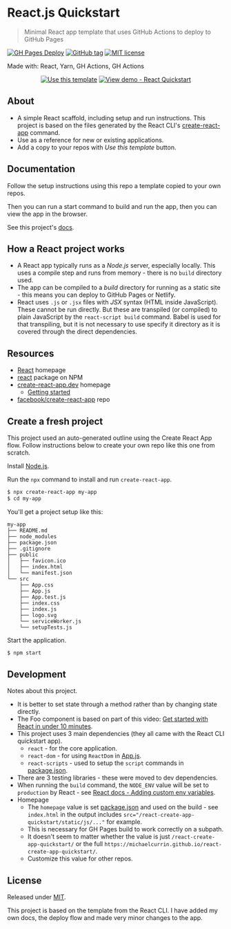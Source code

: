 # React.js Quickstart
> Minimal React app template that uses GitHub Actions to deploy to GitHub Pages

[![GH Pages Deploy](https://github.com/MichaelCurrin/react-quickstart/workflows/GH%20Pages%20Deploy/badge.svg)](https://github.com/MichaelCurrin/react-quickstart/actions)
[![GitHub tag](https://img.shields.io/github/tag/MichaelCurrin/react-quickstart)](https://github.com/MichaelCurrin/react-app-quickstart/tags/)
[![MIT license](https://img.shields.io/badge/License-MIT-blue.svg)](#license)

Made with: React, Yarn, GH Actions, GH Actions

<div align="center">

[![Use this template](https://img.shields.io/badge/Use_this_template-2ea44f?style=for-the-badge)](https://github.com/MichaelCurrin/react-app-quickstart/generate)
[![View demo - React Quickstart](https://img.shields.io/badge/View_demo-React%20Create%20App%20Quickstart-green?style=for-the-badge)](https://michaelcurrin.github.io/react-quickstart/)

</div>


## About

- A simple React scaffold, including setup and run instructions. This project is based on the files generated by the React CLI's [create-react-app](#create-a-fresh-project) command.
- Use as a reference for new or existing applications.
- Add a copy to your repos with _Use this template_ button.


## Documentation

Follow the setup instructions using this repo a template copied to your own repos.

Then you can run a start command to build and run the app, then you can view the app in the browser.

See this project's [docs](/docs/README.md).


## How a React project works

- A React app typically runs as a _Node.js_ server, especially locally. This uses a compile step and runs from memory - there is no `build` directory used.
- The app can be compiled to a _build_ directory for running as a static site - this means you can deploy to GitHub Pages or Netlify.
- React uses `.js` or `.jsx` files with _JSX_ syntax (HTML inside JavaScript). These cannot be run directly. But these are transpiled (or compiled) to plain JavaScript by the `react-script build` command. Babel is used for that transpiling, but it is not necessary to use specify it directory as it is covered through the direct dependencies.


## Resources

- [React](https://reactjs.org/) homepage
- [react](https://www.npmjs.com/package/react) package on NPM
- [create-react-app.dev](https://create-react-app.dev/) homepage
    - [Getting started](https://create-react-app.dev/docs/getting-started/)
- [facebook/create-react-app](https://github.com/facebook/create-react-app) repo


## Create a fresh project

This project used an auto-generated outline using the Create React App flow. Follow instructions below to create your own repo like this one from scratch.

Install [Node.js](https://gist.github.com/MichaelCurrin/aa1fc56419a355972b96bce23f3bccba).

Run the `npx` command to install and run `create-react-app`.

```sh
$ npx create-react-app my-app
$ cd my-app
```

You'll get a project setup like this:

```
my-app
├── README.md
├── node_modules
├── package.json
├── .gitignore
├── public
│   ├── favicon.ico
│   ├── index.html
│   └── manifest.json
└── src
    ├── App.css
    ├── App.js
    ├── App.test.js
    ├── index.css
    ├── index.js
    ├── logo.svg
    └── serviceWorker.js
    └── setupTests.js
```

Start the application.

```sh
$ npm start
```


## Development

Notes about this project.

- It is better to set state through a method rather than by changing state directly.
- The Foo component is based on part of this video: [Get started with React in under 10 minutes](https://youtu.be/K02AkMbV1HM).
- This project uses 3 main dependencies (they all came with the React CLI quickstart app).
    - `react` - for the core application.
    - `react-dom` - for using `ReactDom` in [App.js](/src/App.js).
    - `react-scripts` - used to setup the `script` commands in [package.json](/package.json).
- There are 3 testing libraries - these were moved to dev dependencies.
- When running the `build` command, the `NODE_ENV` value will be set to `production` by React - see [React docs - Adding custom env variables](https://create-react-app.dev/docs/adding-custom-environment-variables/).
- Homepage
    - The `homepage` value is set [package.json](/package.json) and used on the build - see `index.html` in the output includes `src="/react-create-app-quickstart/static/js/..."` for example.
    - This is necessary for GH Pages build to work correctly on a subpath.
    - It doesn't seem to matter whether the value is just `/react-create-app-quickstart/` or the full `https://michaelcurrin.github.io/react-create-app-quickstart/`.
    - Customize this value for other repos.


## License

Released under [MIT](/LICENSE).

This project is based on the template from the React CLI. I have added my own docs, the deploy flow and made very minor changes to the app.
